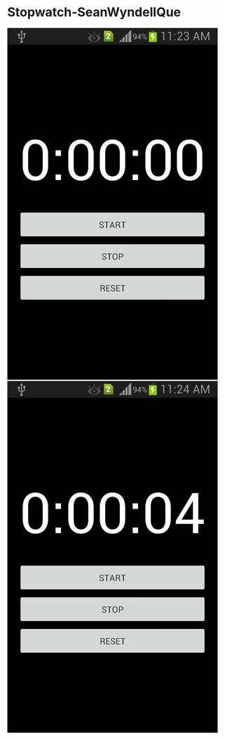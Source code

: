 # Stopwatch-SeanWyndellQue

![screenshot](screenshot_reset.png)
![screenshot](screenshot_start.png)

